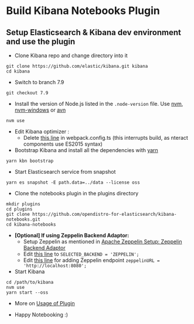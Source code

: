 # Build Kibana Notebooks Plugin

## Setup Elasticsearch & Kibana dev environment and use the plugin

- Clone Kibana repo and change directory into it

```
git clone https://github.com/elastic/kibana.git kibana
cd kibana
```

- Switch to branch 7.9

```
git checkout 7.9
```

- Install the version of Node.js listed in the `.node-version` file. Use [nvm](https://github.com/creationix/nvm), [nvm-windows](https://github.com/coreybutler/nvm-windows) or [avn](https://github.com/wbyoung/avn)

```
nvm use
```

- Edit Kibana optimizer :
  - Delete [this line](https://github.com/elastic/kibana/blob/7.9/packages/kbn-optimizer/src/worker/webpack.config.ts#L70) in webpack.config.ts (this interrupts build, as nteract components use ES2015 syntax)
- Bootstrap Kibana and install all the dependencies with [yarn](https://yarnpkg.com/)

```
yarn kbn bootstrap
```

- Start Elasticsearch service from snapshot

```
yarn es snapshot -E path.data=../data --license oss
```

- Clone the notebooks plugin in the plugins directory

```
mkdir plugins
cd plugins
git clone https://github.com/opendistro-for-elasticsearch/kibana-notebooks.git
cd kibana-notebooks
```

- **[Optional] If using Zeppelin Backend Adaptor:**
  - Setup Zeppelin as mentioned in [Apache Zeppelin Setup: Zeppelin Backend Adaptor](./Zeppelin_backend_adaptor.md#apache-zeppelin-setup)
  - Edit [this line](https://github.com/opendistro-for-elasticsearch/kibana-notebooks/blob/dev/common/index.ts#L19) to `SELECTED_BACKEND = 'ZEPPELIN';`
  - Edit [this line](https://github.com/opendistro-for-elasticsearch/kibana-notebooks/blob/dev/common/index.ts#L21) for adding Zeppelin endpoint `zeppelinURL = 'http://localhost:8080';`
- Start Kibana

```
cd /path/to/kibana
nvm use
yarn start --oss
```

- More on [Usage of Plugin](./Usage_Documentation.md)

- Happy Notebooking :)
